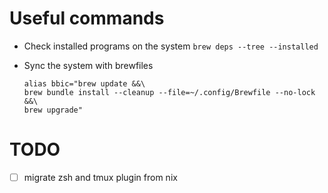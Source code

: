 # Useful commands

+ Check installed programs on the system `brew deps --tree --installed`
+ Sync the system with brewfiles

  ```
  alias bbic="brew update &&\
  brew bundle install --cleanup --file=~/.config/Brewfile --no-lock &&\
  brew upgrade"
  ```

# TODO
- [ ] migrate zsh and tmux plugin from nix
